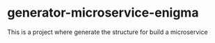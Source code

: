 # generator-microservice-enigma
This is a project where generate the structure for build a microservice
